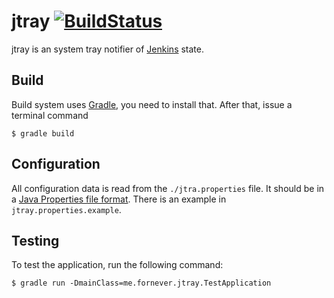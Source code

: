 jtray [![BuildStatus](https://travis-ci.org/ForNeVeR/jtray.png?branch=develop)](https://travis-ci.org/ForNeVeR/jtray)
=====
jtray is an system tray notifier of [Jenkins](http://jenkins-ci.org/) state.

## Build
Build system uses [Gradle](https://gradle.org/), you need to install that. After that, issue a terminal command

    $ gradle build

## Configuration
All configuration data is read from the `./jtra.properties` file. It should be in a [Java Properties file
format](http://docs.oracle.com/cd/E23095_01/Platform.93/ATGProgGuide/html/s0204propertiesfileformat01.html). There is an
example in `jtray.properties.example`.

## Testing
To test the application, run the following command:

    $ gradle run -DmainClass=me.fornever.jtray.TestApplication
